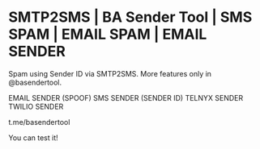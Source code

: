 # SMTP2SMS | BA Sender Tool | SMS SPAM | EMAIL SPAM | EMAIL SENDER
Spam using Sender ID via SMTP2SMS.
More features only in @basendertool.

EMAIL SENDER (SPOOF)
SMS SENDER (SENDER ID)
TELNYX SENDER
TWILIO SENDER

t.me/basendertool

You can test it!

